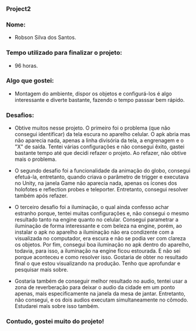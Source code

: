 ### Project2

### Nome:
- Robson Silva dos Santos.

### Tempo utilizado para finalizar o projeto: 
- 96 horas.

### Algo que gostei:
- Montagem do ambiente, dispor os objetos e configurá-los é algo interessante e diverte bastante, fazendo o tempo passsar bem rápido.

### Desafios:
- Obtive muitos nesse projeto. O primeiro foi o problema (que não consegui identificar) da tela escura no aparelho celular. O apk abria mas não aparecia nada, apenas a linha divisória da tela, a engrenagem e o "X" de saída. Tentei várias configurações e não consegui êxito, gastei bastante tempo até que decidi refazer o projeto. Ao refazer, não obtive mais o problema.

- O segundo desafio foi a funcionalidade da animação do globo, consegui efetuá-la, entretanto, quando criava o parâmetro de trigger e executava no Unity, na janela Game não aparecia nada, apenas os ícones dos holofotes e reflection probes e teleporter. Entretanto, consegui resolver também após refazer.

- O terceiro desafio foi a iluminação, o qual ainda confesso achar estranho porque, tentei muitas configurações e, não consegui o mesmo resultado tanto na engine quanto no celular. Consegui parametrar a iluminação de forma interessante e com beleza na engine, porém, ao instalar o apk no aparelho a iluminação não era condizente com a visualizada no computador, era escura e não se podia ver com clareza os objetos. Por fim, consegui boa iluminação no apk dentro do aparelho, todavia, para isso, a iluminação na engine ficou estourada. E não sei porque aconteceu e como resolver isso. Gostaria de obter no resultado final o que estou visualizando na produção. Tenho que aprofundar e pesquisar mais sobre.

- Gostaria também de conseguir melhor resultado no audio, tentei usar a zona de reverberação para deixar o audio da cidade em um ponto apenas, mais especificamente na janela da mesa de jantar. Entretanto, não consegui, e os dois audios executam simultaneamente no cômodo. Estudarei mais sobre isso também.

### Contudo, gostei muito do projeto!
